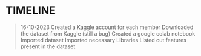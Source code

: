 # TIMELINE
> 16-10-2023
Created a Kaggle account for each member
Downloaded the dataset from Kaggle (still a bug)
Created a google colab notebook
Imported dataset
Imported necessary Libraries
Listed out features present in the dataset
